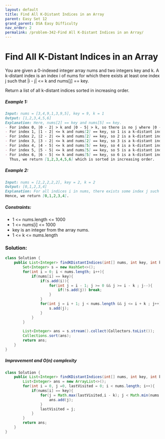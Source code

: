 ```yaml
---
layout: default
title: Find All K-Distant Indices in an Array
parent: Easy Set 12
grand_parent: DSA Easy Difficulty
nav_order: 2
permalink: /problem-342-Find All K-Distant Indices in an Array/
---
```

# Find All K-Distant Indices in an Array
You are given a 0-indexed integer array nums and two integers key and k. A k-distant index is an index i of nums for which there exists at least one index j such that |i - j| <= k and nums[j] == key.

Return a list of all k-distant indices sorted in increasing order.

##### Example 1:
```markdown
Input: nums = [3,4,9,1,3,9,5], key = 9, k = 1
Output: [1,2,3,4,5,6]
Explanation: Here, nums[2] == key and nums[5] == key.
- For index 0, |0 - 2| > k and |0 - 5| > k, so there is no j where |0 - j| <= k and nums[j] == key. Thus, 0 is not a k-distant index.
- For index 1, |1 - 2| <= k and nums[2] == key, so 1 is a k-distant index.
- For index 2, |2 - 2| <= k and nums[2] == key, so 2 is a k-distant index.
- For index 3, |3 - 2| <= k and nums[2] == key, so 3 is a k-distant index.
- For index 4, |4 - 5| <= k and nums[5] == key, so 4 is a k-distant index.
- For index 5, |5 - 5| <= k and nums[5] == key, so 5 is a k-distant index.
- For index 6, |6 - 5| <= k and nums[5] == key, so 6 is a k-distant index.
  Thus, we return [1,2,3,4,5,6] which is sorted in increasing order.
```
##### Example 2:
```markdown
Input: nums = [2,2,2,2,2], key = 2, k = 2
Output: [0,1,2,3,4]
Explanation: For all indices i in nums, there exists some index j such that |i - j| <= k and nums[j] == key, so every index is a k-distant index.
Hence, we return [0,1,2,3,4].
```
##### Constraints:
* 1 <= nums.length <= 1000
* 1 <= nums[i] <= 1000
* key is an integer from the array nums.
* 1 <= k <= nums.length

### Solution:
```java
class Solution {
    public List<Integer> findKDistantIndices(int[] nums, int key, int k) {
        Set<Integer> s = new HashSet<>();
        for(int i = 0; i < nums.length; i++){
            if(nums[i] == key){
                if(s.add(i)){
                    for(int j = i - 1; j >= 0 && j >= i - k ; j--){
                        if(!s.add(j)) break;
                    }
                }
                for(int j = i + 1; j < nums.length && j <= i + k ; j++){
                    s.add(j);
                }
            }
        }
        
        List<Integer> ans = s.stream().collect(Collectors.toList());
        Collections.sort(ans);
        return ans;
    }
}
```
##### Improvement and O(n) complexity
```java
class Solution {
    public List<Integer> findKDistantIndices(int[] nums, int key, int k) {
        List<Integer> ans = new ArrayList<>();
        for(int i = 0, j =0, lastVisited = 0; i < nums.length; i++){
            if(nums[i] == key){
                for(j = Math.max(lastVisited,i - k); j < Math.min(nums.length,i + k + 1); j++){
                    ans.add(j);
                }
                lastVisited = j;
            }
        }
        return ans;
    }
}
```
